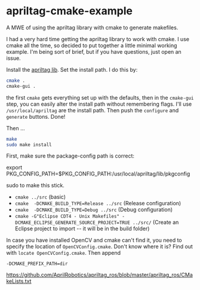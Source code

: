 # apriltag-cmake-example
A MWE of using the apriltag library with cmake to generate makefiles.

I had a very hard time getting the apriltag library to work with cmake.  I use cmake all the time, so decided to put together a little minimal working example.  I'm being sort of brief, but if you have questions, just open an issue.

Install the [apriltag lib](https://github.com/AprilRobotics/apriltag.git). Set the install path.  I do this by:

````bash
cmake .
cmake-gui . 
````
 
the first `cmake` gets everything set up with the defaults, then in the `cmake-gui` step, you can easily alter the install path without remembering flags.  I'll use `/usr/local/apriltag` are the install path.  Then push the `configure` and `generate` buttons.  Done!

Then ... 

````bash
make
sudo make install
````






First, make sure the package-config path is correct:

export PKG_CONFIG_PATH=$PKG_CONFIG_PATH:/usr/local/apriltag/lib/pkgconfig


sudo to make this stick.


- `cmake ../src`  (basic)
- `cmake  -DCMAKE_BUILD_TYPE=Release ../src` (Release configuration)
- `cmake  -DCMAKE_BUILD_TYPE=Debug ../src` (Debug configuration)
- `cmake -G"Eclipse CDT4 - Unix Makefiles" -DCMAKE_ECLIPSE_GENERATE_SOURCE_PROJECT=TRUE ../src/` (Create an Eclipse project to import -- it will be in the build folder)

In case you have installed OpenCV and cmake can't find it, you need to specify the location of `OpenCVConfig.cmake`.  Don't know where it is?   Find out with `locate OpenCVConfig.cmake`.  Then append

`-DCMAKE_PREFIX_PATH=dir`

https://github.com/AprilRobotics/apriltag_ros/blob/master/apriltag_ros/CMakeLists.txt
